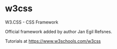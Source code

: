 # w3css
W3.CSS - CSS Framework

Official framework added by author Jan Egil Refsnes.

Tutorials at https://www.w3schools.com/w3css


